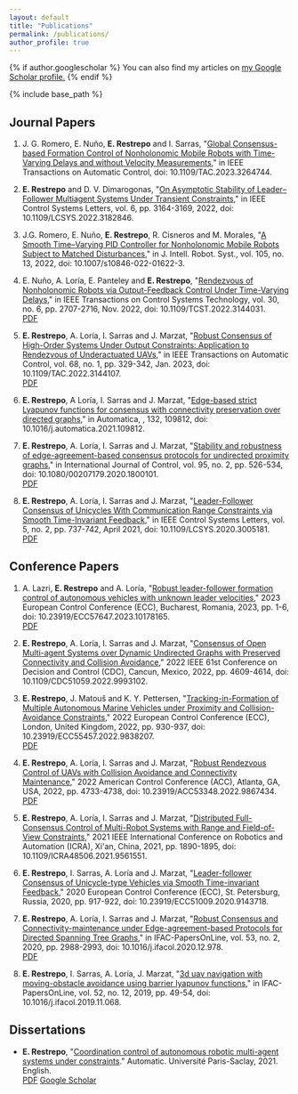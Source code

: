 ```yaml
---
layout: default
title: "Publications"
permalink: /publications/
author_profile: true
---
```


{% if author.googlescholar %}
  You can also find my articles on <u><a href="{{author.googlescholar}}">my Google Scholar profile</a>.</u>
{% endif %}

{% include base_path %}

<!-- {% for post in site.publications reversed %}
  {% include archive-single.html %}
{% endfor %} -->

## Journal Papers

1. J. G. Romero, E. Nuño, **E. Restrepo** and I. Sarras, "[Global Consensus-based Formation Control of Nonholonomic Mobile Robots with Time-Varying Delays and without Velocity Measurements](https://doi.org/10.1109/TAC.2023.3264744)," in IEEE Transactions on Automatic Control, doi: 10.1109/TAC.2023.3264744.

1. **E. Restrepo** and D. V. Dimarogonas, "[On Asymptotic Stability of Leader–Follower Multiagent Systems Under Transient Constraints](https://doi.org/10.1109/LCSYS.2022.3182846)," in IEEE Control Systems Letters, vol. 6, pp. 3164-3169, 2022, doi: 10.1109/LCSYS.2022.3182846.

1. J.G. Romero, E. Nuño, **E. Restrepo**, R. Cisneros and M. Morales, "[A Smooth Time–Varying PID Controller for Nonholonomic Mobile Robots Subject to Matched Disturbances](https://doi.org/10.1007/s10846-022-01622-3)," in J. Intell. Robot. Syst., vol. 105, no. 13, 2022, doi: 10.1007/s10846-022-01622-3.

1. E. Nuño, A. Loría, E. Panteley and **E. Restrepo**, "[Rendezvous of Nonholonomic Robots via Output-Feedback Control Under Time-Varying Delays](https://doi.org/10.1109/TCST.2022.3144031)," in IEEE Transactions on Control Systems Technology, vol. 30, no. 6, pp. 2707-2716, Nov. 2022, doi: 10.1109/TCST.2022.3144031.\
[PDF](https://hal.science/hal-03752270v2/document)

1. **E. Restrepo**, A. Loría, I. Sarras and J. Marzat, "[Robust Consensus of High-Order Systems Under Output Constraints: Application to Rendezvous of Underactuated UAVs](https://doi.org/10.1109/TAC.2022.3144107)," in IEEE Transactions on Automatic Control, vol. 68, no. 1, pp. 329-342, Jan. 2023, doi: 10.1109/TAC.2022.3144107.\
[PDF](https://hal.science/hal-03275331v2/document)

1. **E. Restrepo**, A Loría, I. Sarras and J. Marzat, "[Edge-based strict Lyapunov functions for consensus with connectivity preservation over directed graphs](https://doi.org/10.1016/j.automatica.2021.109812)," in Automatica, , 132, 109812, doi: 10.1016/j.automatica.2021.109812.

1. **E. Restrepo**, A. Loría, I. Sarras and J. Marzat, "[Stability and robustness of edge-agreement-based consensus protocols for undirected proximity graphs](https://doi.org/10.1080/00207179.2020.1800101)," in International Journal of Control, vol. 95, no. 2, pp. 526-534, doi: 10.1080/00207179.2020.1800101.\
[PDF](https://hal.science/hal-02932046v1/document)

1. **E. Restrepo**, A. Loría, I. Sarras and J. Marzat, "[Leader-Follower Consensus of Unicycles With Communication Range Constraints via Smooth Time-Invariant Feedback](https://doi.org/10.1109/LCSYS.2020.3005181)," in IEEE Control Systems Letters, vol. 5, no. 2, pp. 737-742, April 2021, doi: 10.1109/LCSYS.2020.3005181.\
[PDF](https://hal.science/hal-02901383v1/document)

## Conference Papers

1. A. Lazri, **E. Restrepo** and A. Loría, "[Robust leader-follower formation control of autonomous vehicles with unknown leader velocities](https://doi.org/10.23919/ECC57647.2023.10178165)," 2023 European Control Conference (ECC), Bucharest, Romania, 2023, pp. 1-6, doi: 10.23919/ECC57647.2023.10178165.\
[PDF](https://hal.science/hal-03869953v1/document)

1. **E. Restrepo**, A. Loría, I. Sarras and J. Marzat, "[Consensus of Open Multi-agent Systems over Dynamic Undirected Graphs with Preserved Connectivity and Collision Avoidance](https://doi.org/10.1109/CDC51059.2022.9993102)," 2022 IEEE 61st Conference on Decision and Control (CDC), Cancun, Mexico, 2022, pp. 4609-4614, doi: 10.1109/CDC51059.2022.9993102.

1. **E. Restrepo**, J. Matouš and K. Y. Pettersen, "[Tracking-in-Formation of Multiple Autonomous Marine Vehicles under Proximity and Collision-Avoidance Constraints](https://doi.org/10.23919/ECC55457.2022.9838207)," 2022 European Control Conference (ECC), London, United Kingdom, 2022, pp. 930-937, doi: 10.23919/ECC55457.2022.9838207.\
[PDF](https://hal.science/hal-03513288v1/document)

1. **E. Restrepo**, A. Loría, I. Sarras and J. Marzat, "[Robust Rendezvous Control of UAVs with Collision Avoidance and Connectivity Maintenance](https://doi.org/10.23919/ACC53348.2022.9867434)," 2022 American Control Conference (ACC), Atlanta, GA, USA, 2022, pp. 4733-4738, doi: 10.23919/ACC53348.2022.9867434.\
[PDF](https://hal.science/hal-03752235v1/document)

1. **E. Restrepo**, A. Loría, I. Sarras and J. Marzat, "[Distributed Full-Consensus Control of Multi-Robot Systems with Range and Field-of-View Constraints](https://doi.org/10.1109/ICRA48506.2021.9561551)," 2021 IEEE International Conference on Robotics and Automation (ICRA), Xi'an, China, 2021, pp. 1890-1895, doi: 10.1109/ICRA48506.2021.9561551.

1. **E. Restrepo**, I. Sarras, A. Loría and J. Marzat, "[Leader-follower Consensus of Unicycle-type Vehicles via Smooth Time-invariant Feedback](https://doi.org/10.23919/ECC51009.2020.9143718)," 2020 European Control Conference (ECC), St. Petersburg, Russia, 2020, pp. 917-922, doi: 10.23919/ECC51009.2020.9143718.

1. **E. Restrepo**, A. Loría, I. Sarras and J. Marzat, "[Robust Consensus and Connectivity-maintenance under Edge-agreement-based Protocols for Directed Spanning Tree Graphs](https://doi.org/10.1016/j.ifacol.2020.12.978)," in IFAC-PapersOnLine, vol. 53, no. 2, 2020, pp. 2988-2993, doi: 10.1016/j.ifacol.2020.12.978.\
[PDF](https://hal.science/hal-02917400v1/document)

1. **E. Restrepo**, I. Sarras, A. Loría, J. Marzat, "[3d uav navigation with moving-obstacle avoidance using barrier lyapunov functions](https://doi.org/10.1016/j.ifacol.2019.11.068)," in IFAC-PapersOnLine, vol. 52, no. 12, 2019, pp. 49-54, doi: 10.1016/j.ifacol.2019.11.068.

## Dissertations

* **E. Restrepo**, "[Coordination control of autonomous robotic multi-agent systems under constraints](https://theses.hal.science/tel-03537341)." Automatic. Université Paris-Saclay, 2021. English.\
[PDF](https://theses.hal.science/tel-03537341v1/document)   [Google Scholar](https://scholar.google.fr/citations?view_op=view_citation&hl=fr&user=6CaXeN4AAAAJ&citation_for_view=6CaXeN4AAAAJ:Y0pCki6q_DkC)

